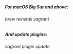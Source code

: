 ##### For macOS Big Sur and above:

###### brew  reinstall vagrant

##### And update plugins:
###### vagrant plugin update
